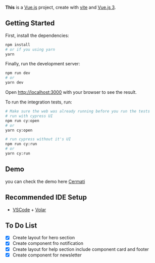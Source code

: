 **This** is a [Vue.js](https://v3.vuejs.org/) project, create with [vite](https://vitejs.dev/) and [Vue.js 3](https://v3.vuejs.org/).

## Getting Started

First, install the dependencies:

```bash
npm install
# or if you using yarn
yarn
```

Finally, run the development server:

```bash
npm run dev
# or
yarn dev
```

Open [http://localhost:3000](http://localhost:3000) with your browser to see the result.

To run the integration tests, run:

```bash
# Make sure the web was already running before you run the tests
# run with cypress UI
npm run cy:open
# or
yarn cy:open

# run cypress without it's UI
npm run cy:run
# or
yarn cy:run
```

## Demo
you can check the demo here [Cermati](https://cermati-test-gules.vercel.app/)
## Recommended IDE Setup

- [VSCode](https://code.visualstudio.com/) + [Volar](https://marketplace.visualstudio.com/items?itemName=johnsoncodehk.volar)
## To Do List
- [x] Create layout for hero section
- [x] Create component fro notification
- [x] Create layout for help section include component card and footer
- [x] Create component for newsletter